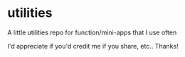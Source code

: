# utilities
A little utilities repo for function/mini-apps that I use often

I'd appreciate if you'd credit me if you share, etc.. Thanks!

